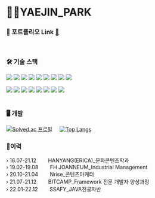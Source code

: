 
<h1>👩‍💻YAEJIN_PARK</h1>

### 🎨 포트폴리오 Link [:link:](https://drive.google.com/file/d/1KXChGS0vYCR7aMdM_EhVxEq96qwBdzus/view?usp=share_link)
 <br>
<h3>🛠 기술 스택</h3>

<img src="https://img.shields.io/badge/java-007396?style=flat-square&logo=java&logoColor=white"> <img src="https://img.shields.io/badge/javascript-F7DF1E?style=flat-square&logo=javascript&logoColor=black"> <img src="https://img.shields.io/badge/html5-E34F26?style=flat-square&logo=html5&logoColor=white"> <img src="https://img.shields.io/badge/css-1572B6?style=flat-square&logo=css3&logoColor=white">  <img src="https://img.shields.io/badge/vue.js-4FC08D?style=flat-square&logo=vue.js&logoColor=white">  <img src="https://img.shields.io/badge/react-61DAFB?style=flat-square&logo=react&logoColor=white"> <img src="https://img.shields.io/badge/mysql-4479A1?style=flat-square&logo=mysql&logoColor=white">  <img src="https://img.shields.io/badge/redis-DC382D?style=flat-square&logo=redis&logoColor=white">  <img src="https://img.shields.io/badge/linux-FCC624?style=flat-square&logo=linux&logoColor=black">

 <img src="https://img.shields.io/badge/spring-6DB33F?style=flat-square&logo=spring&logoColor=white"> <img src="https://img.shields.io/badge/springboot-6DB33F?style=flat-square&logo=springboot&logoColor=white"> <img src="https://img.shields.io/badge/jquery-0769AD?style=flat-square&logo=jquery&logoColor=white"> <img src="https://img.shields.io/badge/bootstrap-7952B3?style=flat-square&logo=bootstrap&logoColor=white"> <img src="https://img.shields.io/badge/AWS-232F3E?style=flat-square&logo=Amazon%20AWS&logoColor=white"/> <img src="https://img.shields.io/badge/github-181717?style=flat-square&logo=github&logoColor=white"> <img src="https://img.shields.io/badge/GIT-F05032?style=flat-square&logo=git&logoColor=white"> <img src="https://img.shields.io/badge/gitlab-FC6D26?style=flat-square&logo=gitlab&logoColor=black">
 <br><br>
<h3>🖥️ 개발</h3>

[![Solved.ac
프로필](http://mazassumnida.wtf/api/v2/generate_badge?boj=pyjin805)](https://solved.ac/pyjin805)&nbsp;&nbsp;&nbsp;&nbsp; [![Top Langs](https://github-readme-stats.vercel.app/api/top-langs/?username=yaejin-park&layout=compact)](https://github.com/pyjin805/github-readme-stats)
<!-- 
 ![Anurag's GitHub stats](https://github-readme-stats.vercel.app/api?username=yaejin-park&show_icons=true&theme=transparent)
<img src="http://mazandi.herokuapp.com/api?handle=pyjin805&theme=warm"/> -->


<div>
 <h3>🚩이력</h3>
 ›  <span">16.07-21.12</span>&nbsp;&nbsp;&nbsp;&nbsp;&nbsp;&nbsp;&nbsp;&nbsp;HANYANG(ERICA)_문화콘텐츠학과<br>
 ›  19.02-19.08&nbsp;&nbsp;&nbsp;&nbsp;&nbsp;&nbsp;&nbsp;&nbsp;FH JOANNEUM_Industrial Management<br>
 ›  20.10-21.04&nbsp;&nbsp;&nbsp;&nbsp;&nbsp;&nbsp;&nbsp;&nbsp;Nrise_콘텐츠마케터<br>
 ›  21.07-21.12&nbsp;&nbsp;&nbsp;&nbsp;&nbsp;&nbsp;&nbsp;&nbsp;BITCAMP_Framework 전문 개발자 양성과정<br>
 ›  22.01-22.12&nbsp;&nbsp;&nbsp;&nbsp;&nbsp;&nbsp;&nbsp;&nbsp;SSAFY_JAVA전공자반<br>
</div>

<!-- 
[![Solved.ac프로필](http://mazassumnida.wtf/api/mini/generate_badge?boj=pyjin805)](https://solved.ac/pyjin805)
 -->
